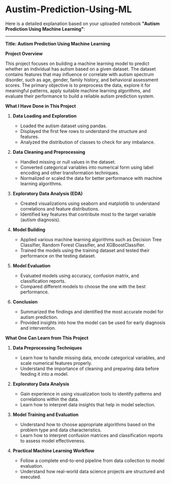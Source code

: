 # Austim-Prediction-Using-ML

Here is a detailed explanation based on your uploaded notebook **"Autism Prediction Using Machine Learning"**:

---

**Title: Autism Prediction Using Machine Learning**

**Project Overview**

This project focuses on building a machine learning model to predict whether an individual has autism based on a given dataset. The dataset contains features that may influence or correlate with autism spectrum disorder, such as age, gender, family history, and behavioral assessment scores. The primary objective is to preprocess the data, explore it for meaningful patterns, apply suitable machine learning algorithms, and evaluate their performance to build a reliable autism prediction system.

**What I Have Done in This Project**

1. **Data Loading and Exploration**

   * Loaded the autism dataset using pandas.
   * Displayed the first few rows to understand the structure and features.
   * Analyzed the distribution of classes to check for any imbalance.

2. **Data Cleaning and Preprocessing**

   * Handled missing or null values in the dataset.
   * Converted categorical variables into numerical form using label encoding and other transformation techniques.
   * Normalized or scaled the data for better performance with machine learning algorithms.

3. **Exploratory Data Analysis (EDA)**

   * Created visualizations using seaborn and matplotlib to understand correlations and feature distributions.
   * Identified key features that contribute most to the target variable (autism diagnosis).

4. **Model Building**

   * Applied various machine learning algorithms such as Decision Tree Classifier, Random Forest Classifier, and XGBoostClassifier.
   * Trained the models using the training dataset and tested their performance on the testing dataset.

5. **Model Evaluation**

   * Evaluated models using accuracy, confusion matrix, and classification reports.
   * Compared different models to choose the one with the best performance.

6. **Conclusion**

   * Summarized the findings and identified the most accurate model for autism prediction.
   * Provided insights into how the model can be used for early diagnosis and intervention.

**What One Can Learn from This Project**

1. **Data Preprocessing Techniques**

   * Learn how to handle missing data, encode categorical variables, and scale numerical features properly.
   * Understand the importance of cleaning and preparing data before feeding it into a model.

2. **Exploratory Data Analysis**

   * Gain experience in using visualization tools to identify patterns and correlations within the data.
   * Learn how to interpret data insights that help in model selection.

3. **Model Training and Evaluation**

   * Understand how to choose appropriate algorithms based on the problem type and data characteristics.
   * Learn how to interpret confusion matrices and classification reports to assess model effectiveness.

4. **Practical Machine Learning Workflow**

   * Follow a complete end-to-end pipeline from data collection to model evaluation.
   * Understand how real-world data science projects are structured and executed.




